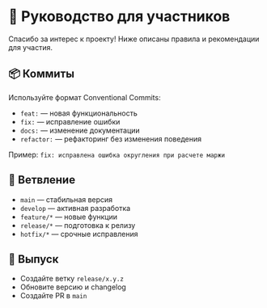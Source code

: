 # 🧭 Руководство для участников

Спасибо за интерес к проекту! Ниже описаны правила и рекомендации для участия.

## 📦 Коммиты
Используйте формат Conventional Commits:
- `feat:` — новая функциональность
- `fix:` — исправление ошибки
- `docs:` — изменение документации
- `refactor:` — рефакторинг без изменения поведения

Пример: `fix: исправлена ошибка округления при расчете маржи`

## 🔁 Ветвление
- `main` — стабильная версия
- `develop` — активная разработка
- `feature/*` — новые функции
- `release/*` — подготовка к релизу
- `hotfix/*` — срочные исправления

## 🚀 Выпуск
- Создайте ветку `release/x.y.z`
- Обновите версию и changelog
- Создайте PR в `main`
